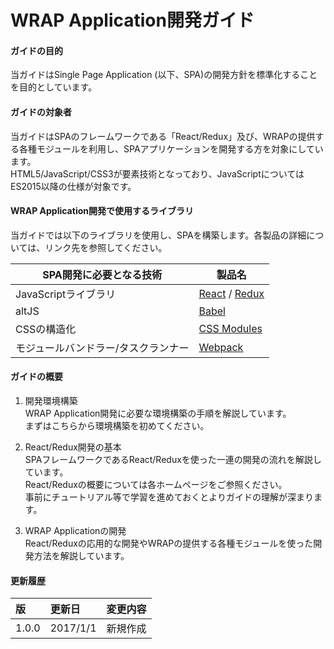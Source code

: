 # WRAP Application開発ガイド

#### ガイドの目的
当ガイドはSingle Page Application (以下、SPA)の開発方針を標準化することを目的としています。

#### ガイドの対象者
当ガイドはSPAのフレームワークである「React/Redux」及び、WRAPの提供する各種モジュールを利用し、SPAアプリケーションを開発する方を対象にしています。  
HTML5/JavaScript/CSS3が要素技術となっており、JavaScriptについてはES2015以降の仕様が対象です。

#### WRAP Application開発で使用するライブラリ
当ガイドでは以下のライブラリを使用し、SPAを構築します。各製品の詳細については、リンク先を参照してください。

| SPA開発に必要となる技術 | 製品名 |
| ------------- |-------------|
| JavaScriptライブラリ | [React](https://facebook.github.io/react/) / [Redux](http://redux.js.org/) |
| altJS | [Babel](https://babeljs.io/) |
| CSSの構造化 | [CSS Modules](https://github.com/css-modules/css-modules) |
| モジュールバンドラー/タスクランナー | [Webpack](https://webpack.github.io/) |

#### ガイドの概要
1. 開発環境構築  
WRAP Application開発に必要な環境構築の手順を解説しています。  
まずはこちらから環境構築を初めてください。

1. React/Redux開発の基本  
SPAフレームワークであるReact/Reduxを使った一連の開発の流れを解説しています。  
React/Reduxの概要については各ホームページをご参照ください。  
事前にチュートリアル等で学習を進めておくとよりガイドの理解が深まります。

1. WRAP Applicationの開発  
React/Reduxの応用的な開発やWRAPの提供する各種モジュールを使った開発方法を解説しています。


#### 更新履歴

| 版 | 更新日 |変更内容 |
|:---|:---|:---|
| 1.0.0 | 2017/1/1 | 新規作成 |

